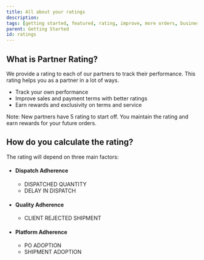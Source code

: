 ```yaml
---
title: All about your ratings
description:
tags: [getting started, featured, rating, improve, more orders, business]
parent: Getting Started
id: ratings
---
```


## What is Partner Rating?
We provide a rating to each of our partners to track their performance. This rating helps you as a partner in a lot of ways.
- Track your own performance
- Improve sales and payment terms with better ratings
- Earn rewards and exclusivity on terms and service     

Note: New partners have 5 rating to start off. You maintain the rating and earn rewards for your future orders.

## How do you calculate the rating?
The rating will depend on three main factors:
- #### Dispatch Adherence
    - DISPATCHED QUANTITY
    - DELAY IN DISPATCH
- #### Quality Adherence
    - CLIENT REJECTED SHIPMENT
- #### Platform Adherence
    - PO ADOPTION
    - SHIPMENT ADOPTION
